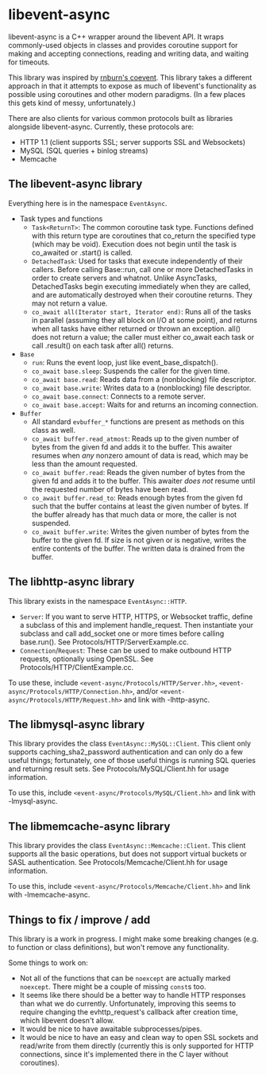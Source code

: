 # libevent-async

libevent-async is a C++ wrapper around the libevent API. It wraps commonly-used objects in classes and provides coroutine support for making and accepting connections, reading and writing data, and waiting for timeouts.

This library was inspired by [rnburn's coevent](https://github.com/rnburn/coevent). This library takes a different approach in that it attempts to expose as much of libevent's functionality as possible using coroutines and other modern paradigms. (In a few places this gets kind of messy, unfortunately.)

There are also clients for various common protocols built as libraries alongside libevent-async. Currently, these protocols are:
* HTTP 1.1 (client supports SSL; server supports SSL and Websockets)
* MySQL (SQL queries + binlog streams)
* Memcache

## The libevent-async library

Everything here is in the namespace `EventAsync`.

* Task types and functions
  * `Task<ReturnT>`: The common coroutine task type. Functions defined with this return type are coroutines that co_return the specified type (which may be void). Execution does not begin until the task is co_awaited or .start() is called.
  * `DetachedTask`: Used for tasks that execute independently of their callers. Before calling Base::run, call one or more DetachedTasks in order to create servers and whatnot. Unlike AsyncTasks, DetachedTasks begin executing immediately when they are called, and are automatically destroyed when their coroutine returns. They may not return a value.
  * `co_await all(Iterator start, Iterator end)`: Runs all of the tasks in parallel (assuming they all block on I/O at some point), and returns when all tasks have either returned or thrown an exception. all() does not return a value; the caller must either co_await each task or call .result() on each task after all() returns.
* `Base`
  * `run`: Runs the event loop, just like event_base_dispatch().
  * `co_await base.sleep`: Suspends the caller for the given time.
  * `co_await base.read`: Reads data from a (nonblocking) file descriptor.
  * `co_await base.write`: Writes data to a (nonblocking) file descriptor.
  * `co_await base.connect`: Connects to a remote server.
  * `co_await base.accept`: Waits for and returns an incoming connection.
* `Buffer`
  * All standard `evbuffer_*` functions are present as methods on this class as well.
  * `co_await buffer.read_atmost`: Reads up to the given number of bytes from the given fd and adds it to the buffer. This awaiter resumes when *any* nonzero amount of data is read, which may be less than the amount requested.
  * `co_await buffer.read`: Reads the given number of bytes from the given fd and adds it to the buffer. This awaiter *does not* resume until the requested number of bytes have been read.
  * `co_await buffer.read_to`: Reads enough bytes from the given fd such that the buffer contains at least the given number of bytes. If the buffer already has that much data or more, the caller is not suspended.
  * `co_await buffer.write`: Writes the given number of bytes from the buffer to the given fd. If size is not given or is negative, writes the entire contents of the buffer. The written data is drained from the buffer.

## The libhttp-async library

This library exists in the namespace `EventAsync::HTTP`.

* `Server`: If you want to serve HTTP, HTTPS, or Websocket traffic, define a subclass of this and implement handle_request. Then instantiate your subclass and call add_socket one or more times before calling base.run(). See Protocols/HTTP/ServerExample.cc.
* `Connection`/`Request`: These can be used to make outbound HTTP requests, optionally using OpenSSL. See Protocols/HTTP/ClientExample.cc.

To use these, include `<event-async/Protocols/HTTP/Server.hh>`, `<event-async/Protocols/HTTP/Connection.hh>`, and/or `<event-async/Protocols/HTTP/Request.hh>` and link with -lhttp-async.

## The libmysql-async library

This library provides the class `EventAsync::MySQL::Client`. This client only supports caching_sha2_password authentication and can only do a few useful things; fortunately, one of those useful things is running SQL queries and returning result sets. See Protocols/MySQL/Client.hh for usage information.

To use this, include `<event-async/Protocols/MySQL/Client.hh>` and link with -lmysql-async.

## The libmemcache-async library

This library provides the class `EventAsync::Memcache::Client`. This client supports all the basic operations, but does not support virtual buckets or SASL authentication. See Protocols/Memcache/Client.hh for usage information.

To use this, include `<event-async/Protocols/Memcache/Client.hh>` and link with -lmemcache-async.

## Things to fix / improve / add

This library is a work in progress. I might make some breaking changes (e.g. to function or class definitions), but won't remove any functionality.

Some things to work on:
- Not all of the functions that can be `noexcept` are actually marked `noexcept`. There might be a couple of missing `const`s too.
- It seems like there should be a better way to handle HTTP responses than what we do currently. Unfortunately, improving this seems to require changing the evhttp_request's callback after creation time, which libevent doesn't allow.
- It would be nice to have awaitable subprocesses/pipes.
- It would be nice to have an easy and clean way to open SSL sockets and read/write from them directly (currently this is only supported for HTTP connections, since it's implemented there in the C layer without coroutines).
